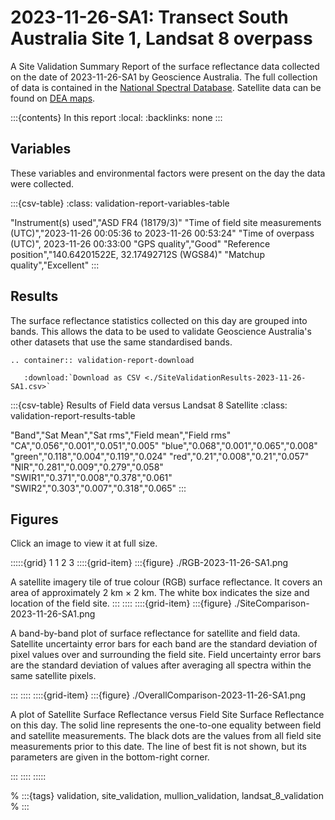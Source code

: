 # 2023-11-26-SA1: Transect South Australia Site 1, Landsat 8 overpass

A Site Validation Summary Report of the surface reflectance data collected on the date of 2023-11-26-SA1 by Geoscience&nbsp;Australia.
The full collection of data is contained in the [National Spectral Database](https://www.dea.ga.gov.au/products/national-spectral-database).
Satellite data can be found on [DEA maps](https://maps.dea.ga.gov.au/).

:::{contents} In this report
:local:
:backlinks: none
:::

## Variables

These variables and environmental factors were present on the day the data were collected.

:::{csv-table}
:class: validation-report-variables-table

"Instrument(s) used","ASD FR4 (18179/3)"
"Time of field site measurements (UTC)","2023-11-26 00:05:36 to 2023-11-26 00:53:24"
"Time of overpass (UTC)", 2023-11-26 00:33:00
"GPS quality","Good"
"Reference position","140.64201522E, 32.17492712S (WGS84)"
"Matchup quality","Excellent"
:::

## Results

The surface reflectance statistics collected on this day are grouped into bands.
This allows the data to be used to validate Geoscience Australia's other datasets that use the same standardised bands.

```{eval-rst}
.. container:: validation-report-download

   :download:`Download as CSV <./SiteValidationResults-2023-11-26-SA1.csv>`
```

:::{csv-table} Results of Field data versus Landsat 8 Satellite
:class: validation-report-results-table

"Band","Sat Mean","Sat rms","Field mean","Field rms"
"CA","0.056","0.001","0.051","0.005"
"blue","0.068","0.001","0.065","0.008"
"green","0.118","0.004","0.119","0.024"
"red","0.21","0.008","0.21","0.057"
"NIR","0.281","0.009","0.279","0.058"
"SWIR1","0.371","0.008","0.378","0.061"
"SWIR2","0.303","0.007","0.318","0.065"
:::

## Figures

Click an image to view it at full size.

:::::{grid} 1 1 2 3
::::{grid-item}
:::{figure} ./RGB-2023-11-26-SA1.png

A satellite imagery tile of true colour (RGB) surface reflectance.
It covers an area of approximately 2&nbsp;km &times; 2&nbsp;km.
The white box indicates the size and location
of the field site.
:::
::::
::::{grid-item}
:::{figure} ./SiteComparison-2023-11-26-SA1.png

A band-by-band plot of surface reflectance for satellite and field data.
Satellite uncertainty error bars for each band are the standard deviation
of pixel values over and surrounding the field site.
Field uncertainty error bars are the standard deviation of values after
averaging all spectra within the same satellite pixels.

:::
::::
::::{grid-item}
:::{figure} ./OverallComparison-2023-11-26-SA1.png

A plot of Satellite Surface Reflectance versus Field Site Surface Reflectance on this day.
The solid line represents the one-to-one equality between field and satellite measurements.
The black dots are the values from all field site measurements prior to this date.
The line of best fit is not shown, but its parameters are given in the bottom-right corner.

:::
::::
:::::

% :::{tags} validation, site_validation, mullion_validation, landsat_8_validation
% :::

